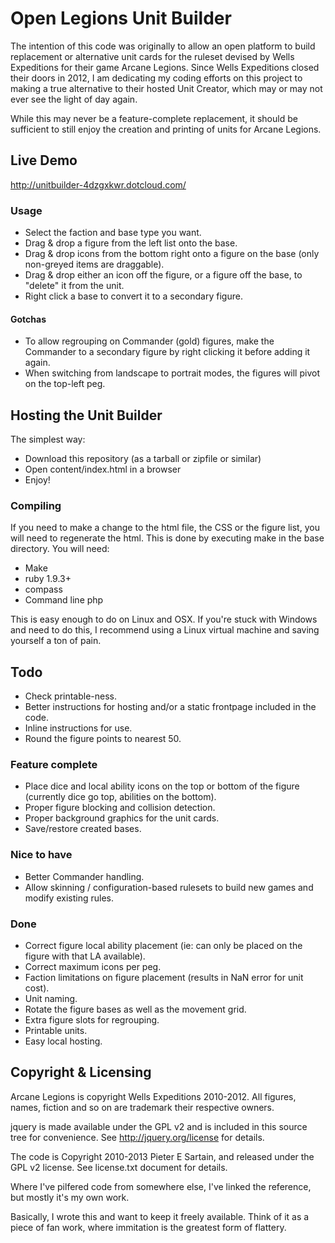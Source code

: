 # Open Legions Unit Builder

The intention of this code was originally to allow an open platform to build replacement or alternative unit cards for the ruleset devised by Wells Expeditions for their game Arcane Legions. Since Wells Expeditions closed their doors in 2012, I am dedicating my coding efforts on this project to making a true alternative to their hosted Unit Creator, which may or may not ever see the light of day again.

While this may never be a feature-complete replacement, it should be sufficient to still enjoy the creation and printing of units for Arcane Legions.

## Live Demo

http://unitbuilder-4dzgxkwr.dotcloud.com/

### Usage

 * Select the faction and base type you want.
 * Drag & drop a figure from the left list onto the base.
 * Drag & drop icons from the bottom right onto a figure on the base (only non-greyed items are draggable).
 * Drag & drop either an icon off the figure, or a figure off the base, to "delete" it from the unit.
 * Right click a base to convert it to a secondary figure.

#### Gotchas
 * To allow regrouping on Commander (gold) figures, make the Commander to a secondary figure by right clicking it before adding it again.
 * When switching from landscape to portrait modes, the figures will pivot on the top-left peg.
 
## Hosting the Unit Builder

The simplest way:
 * Download this repository (as a tarball or zipfile or similar)
 * Open content/index.html in a browser
 * Enjoy!

### Compiling
If you need to make a change to the html file, the CSS or the figure list, you will need to regenerate the html. This is done by executing make in the base directory. You will need:

 * Make
 * ruby 1.9.3+
 * compass
 * Command line php

This is easy enough to do on Linux and OSX. If you're stuck with Windows and need to do this, I recommend using a Linux virtual machine and saving yourself a ton of pain.

## Todo

 * Check printable-ness.
 * Better instructions for hosting and/or a static frontpage included in the code.
 * Inline instructions for use.
 * Round the figure points to nearest 50.

### Feature complete
 * Place dice and local ability icons on the top or bottom of the figure (currently dice go top, abilities on the bottom).
 * Proper figure blocking and collision detection.
 * Proper background graphics for the unit cards.
 * Save/restore created bases.

### Nice to have
 * Better Commander handling.
 * Allow skinning / configuration-based rulesets to build new games and modify existing rules.

### Done
 * Correct figure local ability placement (ie: can only be placed on the figure with that LA available).
 * Correct maximum icons per peg.
 * Faction limitations on figure placement (results in NaN error for unit cost).
 * Unit naming.
 * Rotate the figure bases as well as the movement grid.
 * Extra figure slots for regrouping.
 * Printable units.
 * Easy local hosting.

## Copyright & Licensing

Arcane Legions is copyright Wells Expeditions 2010-2012. All figures, names, fiction and so on are trademark their respective owners.

jquery is made available under the GPL v2 and is included in this source tree for convenience. See http://jquery.org/license for details.

The code is Copyright 2010-2013 Pieter E Sartain, and released under the GPL v2 license. See license.txt document for details.

Where I've pilfered code from somewhere else, I've linked the reference, but mostly it's my own work.

Basically, I wrote this and want to keep it freely available. Think of it as a piece of fan work, where immitation is the greatest form of flattery.